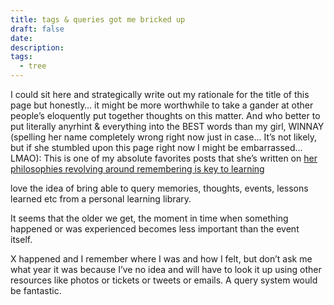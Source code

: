 ```yaml
---
title: tags & queries got me bricked up
draft: false
date:
description: 
tags:
  - tree
---
```

 
I could sit here and strategically write out my rationale for the title of this page but honestly… it might be more worthwhile to take a gander at other people’s eloquently put together thoughts on this matter. And who better to put literally anyrhint & everything into the BEST words than my girl, WINNAY (spelling her name completely wrong right now just in case… It’s not likely, but if she stumbled upon this page right now I might be embarrassed… LMAO):
This is one of my absolute favorites posts that she’s written on [her philosophies revolving around remembering is key to learning](https://winnielim.org/journal/remembering-forgotten-lessons-and-selves/) 

love the idea of bring able to query memories, thoughts, events, lessons learned etc from a personal learning library. 

It seems that the older we get, the moment in time when something happened or was experienced becomes less important than the event itself. 

X happened and I remember where I was and how I felt, but don’t ask me what year it was because I’ve no idea and will have to look it up using other resources like photos or tickets or tweets or emails. A query system would be fantastic.